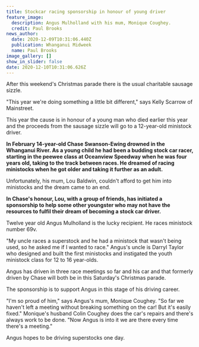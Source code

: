 ```yaml
---
title: Stockcar racing sponsorship in honour of young driver
feature_image:
  description: Angus Mulholland with his mum, Monique Coughey.
  credit: Paul Brooks
news_author:
  date: 2020-12-09T10:31:06.440Z
  publication: Whanganui Midweek
  name: Paul Brooks
image_gallery: []
show_in_slider: false
date: 2020-12-10T10:31:06.626Z
---
```

After this weekend's Christmas parade there is the usual charitable sausage sizzle.

"This year we're doing something a little bit different," says Kelly Scarrow of Mainstreet.

This year the cause is in honour of a young man who died earlier this year and the proceeds from the sausage sizzle will go to a 12-year-old ministock driver.

**In February 14-year-old Chase Swanson-Ewing drowned in the Whanganui River. As a young child he had been a budding stock car racer, starting in the peewee class at Oceanview Speedway when he was four years old, taking to the track between races. He dreamed of racing ministocks when he got older and taking it further as an adult.**

Unfortunately, his mum, Lou Baldwin, couldn't afford to get him into ministocks and the dream came to an end.

**In Chase's honour, Lou, with a group of friends, has initiated a sponsorship to help some other youngster who may not have the resources to fulfil their dream of becoming a stock car driver.**

Twelve year old Angus Mulholland is the lucky recipient. He races ministock number 69v.

"My uncle races a superstock and he had a ministock that wasn't being used, so he asked me if I wanted to race." Angus's uncle is Darryl Taylor who designed and built the first ministocks and instigated the youth ministock class for 12 to 16 year-olds.

Angus has driven in three race meetings so far and his car and that formerly driven by Chase will both be in this Saturday's Christmas parade.

The sponsorship is to support Angus in this stage of his driving career.

"I'm so proud of him," says Angus's mum, Monique Coughey. "So far we haven't left a meeting without breaking something on the car! But it's easily fixed." Monique's husband Colin Coughey does the car's repairs and there's always work to be done.
"Now Angus is into it we are there every time there's a meeting."

Angus hopes to be driving superstocks one day.
